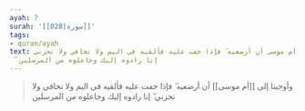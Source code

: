 ```yaml
---
ayah: 7
surah: '[[028|سورة]]'
tags:
- quran/ayah
text: وأوحينا إلى أم موسى أن أرضعيه ۖ فإذا خفت عليه فألقيه في اليم ولا تخافي ولا تحزني
  ۖ إنا رادوه إليك وجاعلوه من المرسلين
---
```

> وأوحينا إلى [[أم موسى]] أن أرضعيه ۖ فإذا خفت عليه فألقيه في اليم ولا تخافي ولا تحزني ۖ إنا رادوه إليك وجاعلوه من المرسلين

